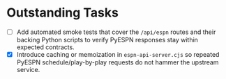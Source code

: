 # Outstanding Tasks

- [ ] Add automated smoke tests that cover the `/api/espn` routes and their backing Python scripts to verify PyESPN responses stay within expected contracts.
- [x] Introduce caching or memoization in `espn-api-server.cjs` so repeated PyESPN schedule/play-by-play requests do not hammer the upstream service.
